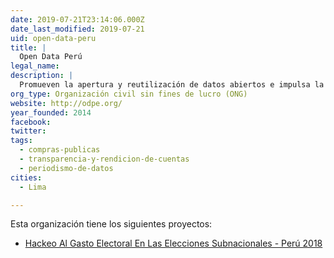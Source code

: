 ```yaml
---
date: 2019-07-21T23:14:06.000Z
date_last_modified: 2019-07-21
uid: open-data-peru
title: |
  Open Data Perú
legal_name: 
description: |
  Promueven la apertura y reutilización de datos abiertos e impulsa la creación de aplicaciones cívicas.
org_type: Organización civil sin fines de lucro (ONG)
website: http://odpe.org/
year_founded: 2014
facebook: 
twitter: 
tags:
  - compras-publicas
  - transparencia-y-rendicion-de-cuentas
  - periodismo-de-datos
cities: 
  - Lima

---
```


Esta organización tiene los siguientes proyectos:

- [Hackeo Al Gasto Electoral En Las Elecciones Subnacionales - Perú 2018](/proyectos/hackeo-al-gasto-electoral-en-las-elecciones-subnacionales-peru-2018)
